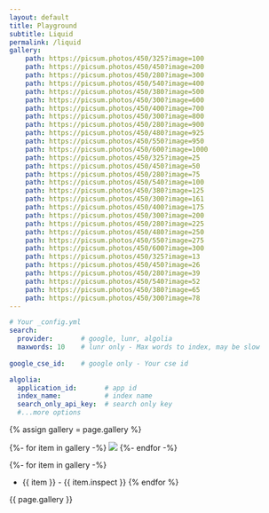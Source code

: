 ```yaml
---
layout: default
title: Playground
subtitle: Liquid 
permalink: /liquid
gallery:
    path: https://picsum.photos/450/325?image=100 
    path: https://picsum.photos/450/450?image=200 
    path: https://picsum.photos/450/280?image=300 
    path: https://picsum.photos/450/540?image=400 
    path: https://picsum.photos/450/380?image=500 
    path: https://picsum.photos/450/300?image=600 
    path: https://picsum.photos/450/400?image=700 
    path: https://picsum.photos/450/300?image=800 
    path: https://picsum.photos/450/280?image=900 
    path: https://picsum.photos/450/480?image=925 
    path: https://picsum.photos/450/550?image=950 
    path: https://picsum.photos/450/600?image=1000 
    path: https://picsum.photos/450/325?image=25 
    path: https://picsum.photos/450/450?image=50 
    path: https://picsum.photos/450/280?image=75 
    path: https://picsum.photos/450/540?image=100 
    path: https://picsum.photos/450/380?image=125 
    path: https://picsum.photos/450/300?image=161 
    path: https://picsum.photos/450/400?image=175 
    path: https://picsum.photos/450/300?image=200 
    path: https://picsum.photos/450/280?image=225 
    path: https://picsum.photos/450/480?image=250 
    path: https://picsum.photos/450/550?image=275 
    path: https://picsum.photos/450/600?image=300 
    path: https://picsum.photos/450/325?image=13 
    path: https://picsum.photos/450/450?image=26 
    path: https://picsum.photos/450/280?image=39 
    path: https://picsum.photos/450/540?image=52 
    path: https://picsum.photos/450/380?image=65 
    path: https://picsum.photos/450/300?image=78 
---
```


```yaml
# Your _config.yml
search:
  provider:       # google, lunr, algolia
  maxwords: 10    # lunr only - Max words to index, may be slow
  
google_cse_id:    # google only - Your cse id 

algolia:                                                       
  application_id:       # app id
  index_name:           # index name
  search_only_api_key:  # search only key
  #...more options
```



{% assign gallery = page.gallery %}



<div class="chulapa-masonry">
  {%- for item in gallery -%}
  <img class="chulapa-masonry-item" src="{{- item.path | absolute_url -}}">
  {%- endfor -%}
</div>



{%- for item in gallery -%}
 - {{ item }} - {{ item.inspect }}
 {% endfor %}
 
 {{ page.gallery }}
	